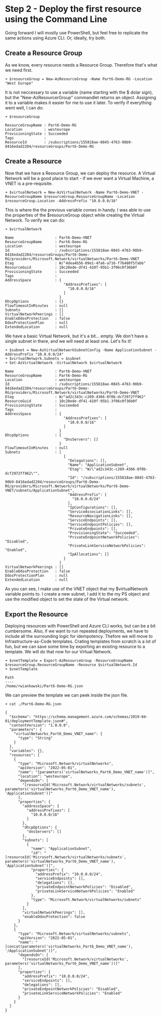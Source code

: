 # Step 2 - Deploy the first resource using the Command Line

Going forward I will mostly use PowerShell, but feel free to replicate the same actions using Azure CLI. Or, ideally, try both.

## Create a Resource Group

As we know, every resource needs a Resource Group. Therefore that's what we need first. 

```
➜ $resourceGroup = New-AzResourceGroup -Name Part6-Demo-RG -Location "West Europe"
```

It is not neccessary to use a variable (name starting with the $ dolar sign), but the "New-AzResourcerGroup" commandlet returns an object. Assigning it to a variable makes it easier for me to use it later. To verify if everything went well, I can do:

```
➜ $resourceGroup

ResourceGroupName : Part6-Demo-RG
Location          : westeurope
ProvisioningState : Succeeded
Tags              : 
ResourceId        : /subscriptions/155818ae-0845-4763-90b9-8416edad2204/resourceGroups/Part6-Demo-RG
```

## Create a Resource

Now that we have a Resource Group, we can deploy the resource. A Virtual Network will be a good place to start - if we ever want a Virtual Machine, a VNET is a pre-requisite.

```
➜ $virtualNetwork = New-AzVirtualNetwork -Name Part6-Demo-VNET -ResourceGroupName $resourceGroup.ResourceGroupName -Location $resourceGroup.Location -AddressPrefix "10.0.0.0/16" 
```

This is where the the previous variable comes in handy. I was able to use the properties of the $resourceGroup object while creating the Virtual Network. To verify we can do:

```
➜ $virtualNetwork                                                                                                                                                                

Name                   : Part6-Demo-VNET
ResourceGroupName      : Part6-Demo-RG
Location               : westeurope
Id                     : /subscriptions/155818ae-0845-4763-90b9-8416edad2204/resourceGroups/Part6-Demo-RG/providers/Microsoft.Network/virtualNetworks/Part6-Demo-VNET
Etag                   : W/"4dea4b56-09e1-4fa6-a716-f7b480f5fabb"
ResourceGuid           : 10c20ede-df41-410f-95b1-3f06c0f36b0f
ProvisioningState      : Succeeded
Tags                   : 
AddressSpace           : {
                           "AddressPrefixes": [
                             "10.0.0.0/16"
                           ]
                         }
DhcpOptions            : {}
FlowTimeoutInMinutes   : null
Subnets                : []
VirtualNetworkPeerings : []
EnableDdosProtection   : false
DdosProtectionPlan     : null
ExtendedLocation       : null
```

We have a basic  Virtual Network, but it's a bit... empty. We don't have a single subnet in there, and we will need at least one. Let's fix it!

```
➜ $subnet = New-AzVirtualNetworkSubnetConfig -Name ApplicationSubnet -AddressPrefix "10.0.0.0/24"
➜ $virtualNetwork.Subnets = $subnet
➜ Set-AzVirtualNetwork -VirtualNetwork $virtualNetwork

Name                   : Part6-Demo-VNET
ResourceGroupName      : Part6-Demo-RG
Location               : westeurope
Id                     : /subscriptions/155818ae-0845-4763-90b9-8416edad2204/resourceGroups/Part6-Demo-RG/providers/Microsoft.Network/virtualNetworks/Part6-Demo-VNET
Etag                   : W/"ad2c343c-c269-4366-8f0b-dcf2972ff962"
ResourceGuid           : 10c20ede-df41-410f-95b1-3f06c0f36b0f
ProvisioningState      : Succeeded
Tags                   : 
AddressSpace           : {
                           "AddressPrefixes": [
                             "10.0.0.0/16"
                           ]
                         }
DhcpOptions            : {
                           "DnsServers": []
                         }
FlowTimeoutInMinutes   : null
Subnets                : [
                           {
                             "Delegations": [],
                             "Name": "ApplicationSubnet",
                             "Etag": "W/\"ad2c343c-c269-4366-8f0b-dcf2972ff962\"",
                             "Id": "/subscriptions/155818ae-0845-4763-90b9-8416edad2204/resourceGroups/Part6-Demo-RG/providers/Microsoft.Network/virtualNetworks/Part6-Demo-VNET/subnets/ApplicationSubnet",
                             "AddressPrefix": [
                               "10.0.0.0/24"
                             ],
                             "IpConfigurations": [],
                             "ServiceAssociationLinks": [],
                             "ResourceNavigationLinks": [],
                             "ServiceEndpoints": [],
                             "ServiceEndpointPolicies": [],
                             "PrivateEndpoints": [],
                             "ProvisioningState": "Succeeded",
                             "PrivateEndpointNetworkPolicies": "Disabled",
                             "PrivateLinkServiceNetworkPolicies": "Enabled",
                             "IpAllocations": []
                           }
                         ]
VirtualNetworkPeerings : []
EnableDdosProtection   : false
DdosProtectionPlan     : null
ExtendedLocation       : null
```

As you can see, I make use of the VNET object that my $virtualNetwork variable points to. I create a new subnet, I add it to the my PS object and use the modified object to set the state of the Virtual network. 

## Export the Resource

Deploying resources with PowerShell and Azure CLI works, but can be a bit cumbersome. Also, if we want to run repeated deployments, we have to include all the surrounding logic for idempotency. Thefore we will move to Infrastructure-as-Code templates.
Crating templates from scratch is a lot of fun, but we can save some time by exporting an existing resource to a template. We will do that now for our Virtual Network.

```
➜ $vnetTemplate = Export-AzResourceGroup -ResourceGroupName $resourceGroup.ResourceGroupName -Resource $virtualNetwork.Id
➜ $vnetTemplate

Path
----
/home/rwiankowski/Part6-Demo-RG.json
```

We can preview the template we can peek inside the json file.

```
➜ cat ./Part6-Demo-RG.json

{
  "$schema": "https://schema.management.azure.com/schemas/2019-04-01/deploymentTemplate.json#",
  "contentVersion": "1.0.0.0",
  "parameters": {
    "virtualNetworks_Part6_Demo_VNET_name": {
      "type": "String"
    }
  },
  "variables": {},
  "resources": [
    {
      "type": "Microsoft.Network/virtualNetworks",
      "apiVersion": "2022-05-01",
      "name": "[parameters('virtualNetworks_Part6_Demo_VNET_name')]",
      "location": "westeurope",
      "dependsOn": [
        "[resourceId('Microsoft.Network/virtualNetworks/subnets', parameters('virtualNetworks_Part6_Demo_VNET_name'), 'ApplicationSubnet')]"
      ],
      "properties": {
        "addressSpace": {
          "addressPrefixes": [
            "10.0.0.0/16"
          ]
        },
        "dhcpOptions": {
          "dnsServers": []
        },
        "subnets": [
          {
            "name": "ApplicationSubnet",
            "id": "[resourceId('Microsoft.Network/virtualNetworks/subnets', parameters('virtualNetworks_Part6_Demo_VNET_name'), 'ApplicationSubnet')]",
            "properties": {
              "addressPrefix": "10.0.0.0/24",
              "serviceEndpoints": [],
              "delegations": [],
              "privateEndpointNetworkPolicies": "Disabled",
              "privateLinkServiceNetworkPolicies": "Enabled"
            },
            "type": "Microsoft.Network/virtualNetworks/subnets"
          }
        ],
        "virtualNetworkPeerings": [],
        "enableDdosProtection": false
      }
    },
    {
      "type": "Microsoft.Network/virtualNetworks/subnets",
      "apiVersion": "2022-05-01",
      "name": "[concat(parameters('virtualNetworks_Part6_Demo_VNET_name'), '/ApplicationSubnet')]",
      "dependsOn": [
        "[resourceId('Microsoft.Network/virtualNetworks', parameters('virtualNetworks_Part6_Demo_VNET_name'))]"
      ],
      "properties": {
        "addressPrefix": "10.0.0.0/24",
        "serviceEndpoints": [],
        "delegations": [],
        "privateEndpointNetworkPolicies": "Disabled",
        "privateLinkServiceNetworkPolicies": "Enabled"
      }
    }
  ]
}

```